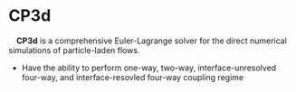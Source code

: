 # CP3d
&emsp;**CP3d** is a comprehensive Euler-Lagrange solver for the direct numerical simulations of particle-laden flows.

* Have the ability to perform one-way, two-way, interface-unresolved four-way, and interface-resovled four-way coupling regime

